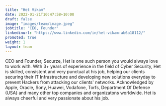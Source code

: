 ```yaml
---
title: "Het Vikam"
date: 2022-01-21T10:47:58+10:00
draft: false
image: "images/team/image.jpeg"
jobtitle: "CEO, Founder"
linkedinurl: "https://www.linkedin.com/in/het-vikam-ab6a18112/"
promoted: true
weight: 1
layout: team
---
```


CEO and Founder, Securze, Het is one such person you would always love to work with. With 3+ years of experience in the field of Cyber Security, Het is skilled, consistent and very punctual at his job, helping our clients securing their IT Infrastructure and developing new solutions everyday to prevent Hackers from attacking our clients' networks. Acknowledged by Apple, Oracle, Sony, Huawei, Vodafone, Torfs, Department Of Defense (USA) and many other top companies and organizatons worldwide. Het is always cheerful and very passionate about his job.

<!--WhatsApp-->
<script>
(function (w, d, s, u) {
w.gbwawc = {
url: u,
options: {
        waId: "+918451073938",
        siteName: "Securze",
        siteTag: "Online",
        siteLogo: "https://raw.githubusercontent.com/securze/company/main/images/logo/logo-hd-removebg.png",
        widgetPosition: "RIGHT",
        triggerMessage: "",
        welcomeMessage: "Hello!👋How can I help you?",
        brandColor: "#25D366",
        messageText: "",
        replyOptions: ['','',''],
    },
};
var h = d.getElementsByTagName(s)[0],
j = d.createElement(s);
j.async = true;
j.src = u + "/whatsapp-widget.min.js?_=" + Math.random();
h.parentNode.insertBefore(j, h);
})(window, document, "script", "https://waw.gallabox.com");
</script>

